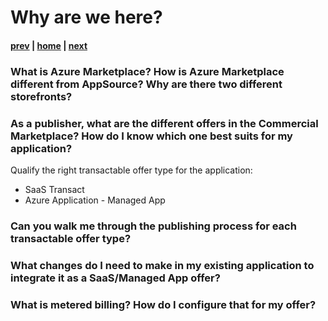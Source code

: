 # Why are we here?

#### [prev](./welcome.md) | [home](./welcome.md)  | [next](./concepts.md)


###  What is Azure Marketplace? How is Azure Marketplace different from AppSource? Why are there two different storefronts?

###  As a publisher, what are the different offers in the Commercial Marketplace?  How do I know which one best suits for my application? 
Qualify the right transactable offer type for the application:
- SaaS Transact
- Azure Application - Managed App

### Can you walk me through the publishing process for each transactable offer type? 

### What changes do I need to make in my existing application to integrate it as a SaaS/Managed App offer?

### What is metered billing?  How do I configure that for my offer?


